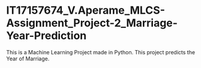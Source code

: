 # IT17157674_V.Aperame_MLCS-Assignment_Project-2_Marriage-Year-Prediction
This is a Machine Learning Project made in Python. This project predicts the Year of Marriage.
